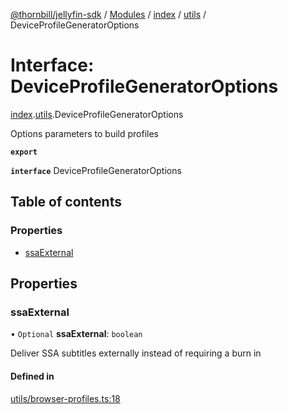 [@thornbill/jellyfin-sdk](../README.md) / [Modules](../modules.md) / [index](../modules/index.md) / [utils](../modules/index.utils.md) / DeviceProfileGeneratorOptions

# Interface: DeviceProfileGeneratorOptions

[index](../modules/index.md).[utils](../modules/index.utils.md).DeviceProfileGeneratorOptions

Options parameters to build profiles

**`export`**

**`interface`** DeviceProfileGeneratorOptions

## Table of contents

### Properties

- [ssaExternal](index.utils.DeviceProfileGeneratorOptions.md#ssaexternal)

## Properties

### ssaExternal

• `Optional` **ssaExternal**: `boolean`

Deliver SSA subtitles externally instead of requiring a burn in

#### Defined in

[utils/browser-profiles.ts:18](https://github.com/thornbill/jellyfin-sdk-typescript/blob/eb13db7/src/utils/browser-profiles.ts#L18)
